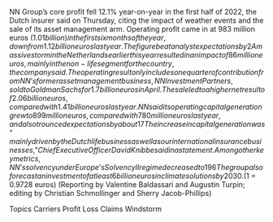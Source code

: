 NN Group’s core profit fell 12.1% year-on-year in the first half of 2022, the Dutch insurer said on Thursday, citing the impact of weather events and the sale of its asset management arm.
Operating profit came in at 983 million euros ($1.01 billion) in the first six months of the year, down from 1.12 billion euros last year.
The figure beat analyst expectations by 2%, Alexander Evans from Credit Suisse wrote in a flash note to clients.
A massive storm in the Netherlands earlier this year resulted in an impact of 86 million euros, mainly in the non-life segment for the country, the company said.
The operating result only includes one quarter of contribution from NN’s former asset management business, NN Investment Partners, sold to Goldman Sachs for 1.7 billion euros in April.
The sale led to a higher net result of 2.06 billion euros, compared with 1.41 billion euros last year.
NN said its operating capital generation grew to 899 million euros, compared with 780 million euros last year, and also trounced expectations by about 17%, according to Credit Suisse.
The increase in capital generation was “mainly driven by the Dutch life business as well as our international insurance businesses,” Chief Executive Officer David Knibbe said in a statement.
Among other key metrics, NN’s solvency under Europe’s Solvency II regime decreased to 196% from 213%.
The group also forecast an investment of at least 6 billion euros in climate solutions by 2030.
($1 = 0.9728 euros)
(Reporting by Valentine Baldassari and Augustin Turpin; editing by Christian Schmollinger and Sherry Jacob-Phillips)

Topics
Carriers
Profit Loss
Claims
Windstorm
